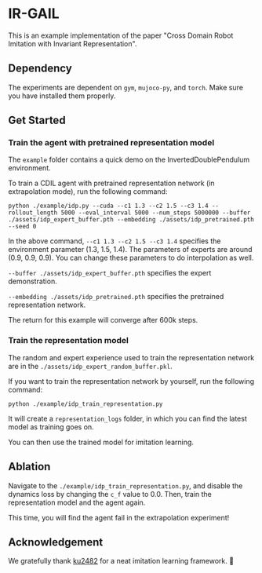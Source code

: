 
# IR-GAIL
This is an example implementation of the paper "Cross Domain Robot Imitation with Invariant Representation". 

## Dependency

The experiments are dependent on ``gym``, ``mujoco-py``, and ``torch``. Make sure you have installed them properly.

## Get Started

### Train the agent with pretrained representation model
The ``example`` folder contains a quick demo on the InvertedDoublePendulum environment. 

To train a CDIL agent with pretrained representation network (in extrapolation mode), run the following command:

````
python ./example/idp.py --cuda --c1 1.3 --c2 1.5 --c3 1.4 --rollout_length 5000 --eval_interval 5000 --num_steps 5000000 --buffer ./assets/idp_expert_buffer.pth --embedding ./assets/idp_pretrained.pth --seed 0
````

In the above command, ``--c1 1.3 --c2 1.5 --c3 1.4`` specifies the environment parameter (1.3, 1.5, 1.4). The parameters of experts are around (0.9, 0.9, 0.9). You can change these parameters to do interpolation as well.

``--buffer ./assets/idp_expert_buffer.pth`` specifies the expert demonstration. 

``--embedding ./assets/idp_pretrained.pth`` specifies the pretrained representation network.

The return for this example will converge after 600k steps.

### Train the representation model

The random and expert experience used to train the representation network are in the ``./assets/idp_expert_random_buffer.pkl``.

If you want to train the representation network by yourself, run the following command:

````
python ./example/idp_train_representation.py
````

It will create a ``representation_logs`` folder, in which you can find the latest model as training goes on.

You can then use the trained model for imitation learning.

## Ablation
Navigate to the ``./example/idp_train_representation.py``, and disable the dynamics loss by changing the ``c_f`` value to 0.0. Then, train the representation model and the agent again. 

This time, you will find the agent fail in the extrapolation experiment!

## Acknowledgement
We gratefully thank [ku2482][1] for a neat imitation learning framework. 🙂


[1]: https://github.com/ku2482/gail-airl-ppo.pytorch

